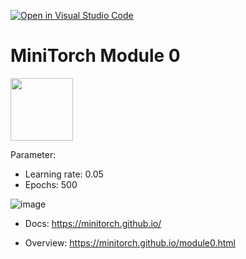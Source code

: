 [![Open in Visual Studio Code](https://classroom.github.com/assets/open-in-vscode-f059dc9a6f8d3a56e377f745f24479a46679e63a5d9fe6f495e02850cd0d8118.svg)](https://classroom.github.com/online_ide?assignment_repo_id=5481514&assignment_repo_type=AssignmentRepo)
# MiniTorch Module 0

<img src="https://minitorch.github.io/_images/match.png" width="100px">

Parameter:
- Learning rate: 0.05
- Epochs: 500

![image](https://user-images.githubusercontent.com/37049175/132739032-7d7b975b-8dd6-418c-930e-2c3e2aa4fa7e.png)


* Docs: https://minitorch.github.io/

* Overview: https://minitorch.github.io/module0.html
